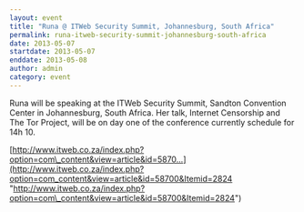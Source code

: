 ```yaml
---
layout: event
title: "Runa @ ITWeb Security Summit, Johannesburg, South Africa"
permalink: runa-itweb-security-summit-johannesburg-south-africa
date: 2013-05-07
startdate: 2013-05-07
enddate: 2013-05-08
author: admin
category: event
---
```


Runa will be speaking at the ITWeb Security Summit, Sandton Convention Center in Johannesburg, South Africa. Her talk, Internet Censorship and The Tor Project, will be on day one of the conference currently schedule for 14h 10.

[http://www.itweb.co.za/index.php?option=com\_content&view=article&id=5870...](http://www.itweb.co.za/index.php?option=com_content&view=article&id=58700&Itemid=2824 "http://www.itweb.co.za/index.php?option=com\_content&view=article&id=58700&Itemid=2824")

